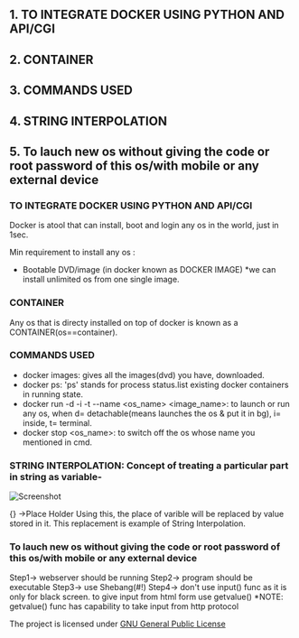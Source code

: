 ## 1. TO INTEGRATE DOCKER USING PYTHON AND API/CGI
## 2. CONTAINER
## 3. COMMANDS USED
## 4. STRING INTERPOLATION
## 5. To lauch new os without giving the code or root password of this os/with mobile or any external device


### TO INTEGRATE DOCKER USING PYTHON AND API/CGI

Docker is atool that can install, boot and login any os in the world, just in 1sec.

Min requirement to install any os  : 
* Bootable DVD/image   (in docker known as DOCKER IMAGE)
	*we can install unlimited os from one single image.

### CONTAINER

Any os that is directy installed on top of docker is known as a CONTAINER(os==container).


### COMMANDS USED

* docker images: gives all the images(dvd) you have, downloaded.
* docker ps: 'ps' stands for process status.list existing docker containers in running state. 
* docker run -d -i -t --name <os_name> <image_name>: to launch or run any os, when d= detachable(means launches the os & put it in bg), i= inside, t= terminal.
* docker stop <os_name>: to switch off the os whose name you mentioned in cmd.
 

### STRING INTERPOLATION: Concept of treating a particular part in string as variable-

![Screenshot](img/dataflow.jpeg)

{} ->Place Holder
Using this, the place of varible will be replaced by value stored in it.
This replacement is example of String Interpolation. 


### To lauch new os without giving the code or root password of this os/with mobile or any external device

Step1-> webserver should be running
Step2-> program should be executable
Step3-> use Shebang(#!)
Step4-> don't use input() func as it is only for black screen.
	to give input from html form use getvalue()
	*NOTE: getvalue() func has capability to take input from http protocol


The project is licensed under [GNU General Public License](LICENSE) 
